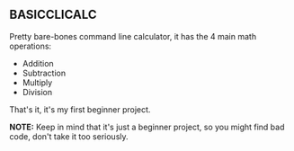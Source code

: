 ## BASICCLICALC
Pretty bare-bones command line calculator, it has the 4 main math operations:
- Addition
- Subtraction
- Multiply
- Division 

That's it, it's my first beginner project.

**NOTE:** Keep in mind that it's just a beginner project, so you might find bad code, don't take it too seriously.